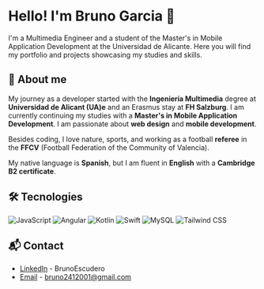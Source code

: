 # Hello! I'm Bruno Garcia 👋

I'm a Multimedia Engineer and a student of the Master's in Mobile Application Development at the Universidad de Alicante. Here you will find my portfolio and projects showcasing my studies and skills.

## 🌱 About me

My journey as a developer started with the **Ingeniería Multimedia** degree at **Universidad de Alicant (UA)e** and an Erasmus stay at **FH Salzburg**. I am currently continuing my studies with a **Master's in Mobile Application Development**. I am passionate about **web design** and **mobile development**. 

Besides coding, I love nature, sports, and working as a football **referee** in the **FFCV** (Football Federation of the Community of Valencia). 

My native language is **Spanish**, but I am fluent in **English** with a **Cambridge B2 certificate**.


## 🛠️ Tecnologies

![JavaScript](https://img.shields.io/badge/-JavaScript-F7DF1E?logo=javascript&logoColor=black&style=for-the-badge) ![Angular](https://img.shields.io/badge/-Angular-DD0031?logo=angular&logoColor=white&style=for-the-badge) ![Kotlin](https://img.shields.io/badge/-Kotlin-7F52FF?logo=kotlin&logoColor=white&style=for-the-badge) ![Swift](https://img.shields.io/badge/-Swift-FA7343?logo=swift&logoColor=white&style=for-the-badge) ![MySQL](https://img.shields.io/badge/-MySQL-4479A1?logo=mysql&logoColor=white&style=for-the-badge) ![Tailwind CSS](https://img.shields.io/badge/-Tailwind%20CSS-06B6D4?logo=tailwind-css&logoColor=white&style=for-the-badge)

## 📬 Contact

- [LinkedIn](https://www.linkedin.com/in/brunoescudero/) - BrunoEscudero
- [Email](mailto:bruno2412001@gmail.com) - bruno2412001@gmail.com

